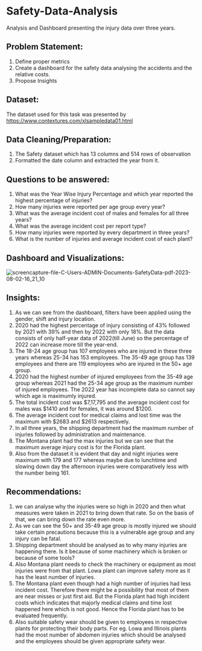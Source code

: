# Safety-Data-Analysis
Analysis and Dashboard presenting the injury data over three years.

## Problem Statement: 
1. Define proper metrics
2. Create a dashboard for the safety data analysing the accidents and the relative costs.
3. Propose Insights

## Dataset: 
The dataset used for this task was presented by https://www.contextures.com/xlsampledata01.html

## Data Cleaning/Preparation:
1. The Safety dataset which has 13 columns and 514 rows of observation
2. Formatted the date column and extracted the year from it.

## Questions to be answered: 
1. What was the Year Wise Injury Percentage and which year reported the highest percentage of injuries?									
2. How many injuries were reported per age group every year?									
3. What was the average incident cost of males and females for all three years?									
4. What was the average incident cost per report type?									
5. How many injuries were reported by every department in three years?									
6. What is the number of injuries and average incident cost of each plant?									

## Dashboard and Visualizations:

![screencapture-file-C-Users-ADMIN-Documents-SafetyData-pdf-2023-08-02-16_21_10](https://github.com/rasikasalvi4801/Safety-Data-Analysis/assets/72073065/0c3142d3-a6d8-4f4d-8e54-2cb8de700bac)

## Insights:
1. As we can see from the dashboard, filters have been applied using the gender, shift and injury location.
2. 2020 had the highest percentage of injury consisting of 43% followed by 2021 with 39% and then by 2022 with only 18%. But the data consists of only half-year data of 2022(till June) so the percentage of 2022 can increase more till the year-end.
3. The 18-24 age group has 107 employees who are injured in these three years whereas 25-34 has 153 employees. The 35-49 age group has 139 employees and there are 119 employees who are injured in the 50+ age group.
4. 2020 had the highest number of injured employees from the 35-49 age group whereas 2021 had the 25-34 age group as the maximum number of injured employees. The 2022 year has incomplete data so cannot say which age is maximumly injured.
5. The total incident cost was $7,17,795 and the average incident cost for males was $1410 and for females, it was around $1200.
6. The average incident cost for medical claims and lost time was the maximum with $2683 and $2613 respectively.
7. In all three years, the shipping department had the maximum number of injuries followed by administration and maintenance.
8. The Montana plant had the max injuries but we can see that the maximum average injury cost is for the Florida plant.
9. Also from the dataset it is evident that day and night injuries were maximum with 179 and 177 whereas maybe due to lunchtime and slowing down day the afternoon injuries were comparatively less with the number being 161.

## Recommendations:
1. we can analyse why the injuries were so high in 2020 and then what measures were taken in 2021 to bring down that rate. So on the basis of that, we can bring down the rate even more.
2. As we can see the 50+ and 35-49 age group is mostly injured we should take certain precautions because this is a vulnerable age group and any injury can be fatal.
3. Shipping department should be analysed as to why many injuries are happening there. Is it because of some machinery which is broken or because of some tools?
4. Also Montana plant needs to check the machinery or equipment as most injuries were from that plant. Lowa plant can improve safety more as it has the least number of injuries.
5. The Montana plant even though had a high number of injuries had less incident cost. Therefore there might be a possibility that most of them are near misses or just first aid. But the Florida plant had high incident costs which indicates that majorly medical claims and time lost happened here which is not good. Hence the Florida plant has to be evaluated frequently.
6. Also suitable safety wear should be given to employees in respective plants for protecting their body parts. For eg. Lowa and Illinois plants had the most number of abdomen injuries which should be analysed and the employees should be given appropriate safety wear. 
